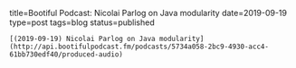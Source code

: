 
title=Bootiful Podcast: Nicolai Parlog on Java modularity
date=2019-09-19
type=post
tags=blog
status=published
~~~~~~
[(2019-09-19) Nicolai Parlog on Java modularity](http://api.bootifulpodcast.fm/podcasts/5734a058-2bc9-4930-acc4-61bb730edf40/produced-audio) 
            